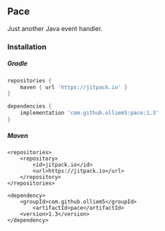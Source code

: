## Pace
Just another Java event handler.

### Installation
##### Gradle
```gradle
repositories {
    maven { url 'https://jitpack.io' }
}

dependencies {
    implementation 'com.github.olliem5:pace:1.3'
}
```

##### Maven
```
<repositories>
	<repository>
	    <id>jitpack.io</id>
	    <url>https://jitpack.io</url>
	</repository>
</repositories>
    
<dependency>
	<groupId>com.github.olliem5</groupId>
	    <artifactId>pace</artifactId>
	<version>1.3</version>
</dependency>
```

